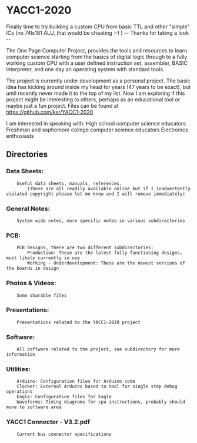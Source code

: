 # YACC1-2020

Finally time to try building a custom CPU from basic TTL and other "simple" ICs (no 74ls181 ALU, that would be cheating :-) ) 
-- Thanks for taking a look --

The One Page Computer Project, provides the tools and resources to learn computer science starting from the basics of digital logic through to a fully working custom CPU with a user defined instruction set, assembler, BASIC interpreter, and one day an operating system with standard tools.

The project is currently under development as a personal project. The basic idea has kicking around inside my head for years (47 years to be exact), but until recently never made it to the top of my list. Now I am exploring if this project might be interesting to others, perhaps as an educational tool or maybe just a fun project. Files can be found at https://github.com/ksr/YACC1-2020

I am interested in speaking with:
High school computer science educators
Freshman and sophomore college computer science educators
Electronics enthusiasts

## Directories

### Data Sheets:
		Useful data sheets, manuals, references.
			(These are all readily available online but if I inadvertently violated copyright please let me know and I will remove immediately)

### General Notes:
		System wide notes, more specific notes in various subdirectories
		
### PCB:
		PCB designs, there are two different subdirectories:
			Production: These are the latest fully functioning designs, most likely currently in use
			Working - Underdevelopment: These are the newest versions of the boards in design
			
### Photos & Videos:
		Some sharable files

### Presentations:
		Presentations related to the YACC1-2020 project
		
### Software:
		All software related to the project, see subdirectory for more information
		
### Utilities:
		Arduino: Configuration files for Arduino code
		Clocker: External Arduino based to tool for single step debug operations
		Eagle: Configuration files for Eagle
		Waveforms: Timing diagrams for cpu instructions, probably should move to software area

### YACC1 Connector - V3.2.pdf
		Current bus connector specifications

